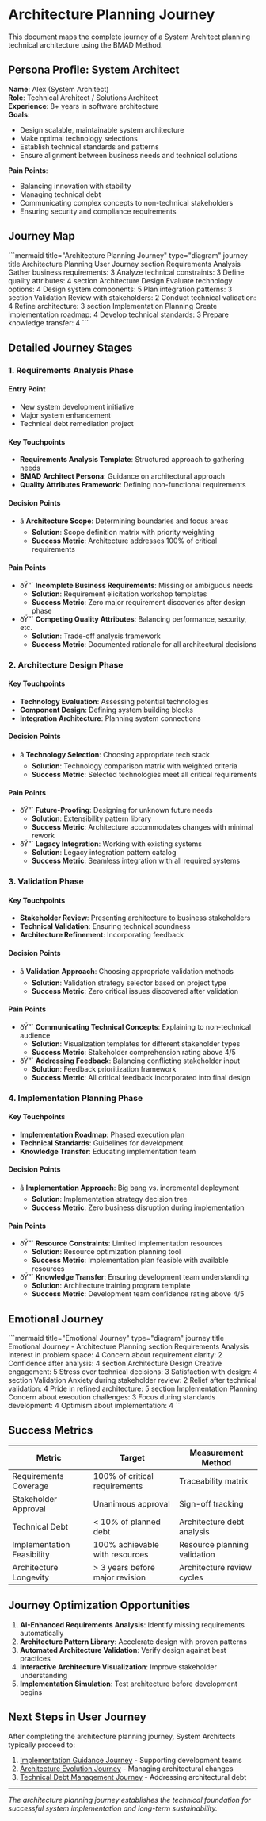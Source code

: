 ﻿# Architecture Planning Journey

This document maps the complete journey of a System Architect planning technical architecture using the BMAD Method.

## Persona Profile: System Architect

**Name**: Alex (System Architect)  
**Role**: Technical Architect / Solutions Architect  
**Experience**: 8+ years in software architecture  
**Goals**:
- Design scalable, maintainable system architecture
- Make optimal technology selections
- Establish technical standards and patterns
- Ensure alignment between business needs and technical solutions

**Pain Points**:
- Balancing innovation with stability
- Managing technical debt
- Communicating complex concepts to non-technical stakeholders
- Ensuring security and compliance requirements

## Journey Map

\```mermaid title="Architecture Planning Journey" type="diagram"
journey
    title Architecture Planning User Journey
    section Requirements Analysis
      Gather business requirements: 3
      Analyze technical constraints: 3
      Define quality attributes: 4
    section Architecture Design
      Evaluate technology options: 4
      Design system components: 5
      Plan integration patterns: 3
    section Validation
      Review with stakeholders: 2
      Conduct technical validation: 4
      Refine architecture: 3
    section Implementation Planning
      Create implementation roadmap: 4
      Develop technical standards: 3
      Prepare knowledge transfer: 4
\```

## Detailed Journey Stages

### 1. Requirements Analysis Phase

#### Entry Point
- New system development initiative
- Major system enhancement
- Technical debt remediation project

#### Key Touchpoints
- **Requirements Analysis Template**: Structured approach to gathering needs
- **BMAD Architect Persona**: Guidance on architectural approach
- **Quality Attributes Framework**: Defining non-functional requirements

#### Decision Points
- â­ **Architecture Scope**: Determining boundaries and focus areas
  - **Solution**: Scope definition matrix with priority weighting
  - **Success Metric**: Architecture addresses 100% of critical requirements

#### Pain Points
- ðŸ”´ **Incomplete Business Requirements**: Missing or ambiguous needs
  - **Solution**: Requirement elicitation workshop templates
  - **Success Metric**: Zero major requirement discoveries after design phase
- ðŸ”´ **Competing Quality Attributes**: Balancing performance, security, etc.
  - **Solution**: Trade-off analysis framework
  - **Success Metric**: Documented rationale for all architectural decisions

### 2. Architecture Design Phase

#### Key Touchpoints
- **Technology Evaluation**: Assessing potential technologies
- **Component Design**: Defining system building blocks
- **Integration Architecture**: Planning system connections

#### Decision Points
- â­ **Technology Selection**: Choosing appropriate tech stack
  - **Solution**: Technology comparison matrix with weighted criteria
  - **Success Metric**: Selected technologies meet all critical requirements

#### Pain Points
- ðŸ”´ **Future-Proofing**: Designing for unknown future needs
  - **Solution**: Extensibility pattern library
  - **Success Metric**: Architecture accommodates changes with minimal rework
- ðŸ”´ **Legacy Integration**: Working with existing systems
  - **Solution**: Legacy integration pattern catalog
  - **Success Metric**: Seamless integration with all required systems

### 3. Validation Phase

#### Key Touchpoints
- **Stakeholder Review**: Presenting architecture to business stakeholders
- **Technical Validation**: Ensuring technical soundness
- **Architecture Refinement**: Incorporating feedback

#### Decision Points
- â­ **Validation Approach**: Choosing appropriate validation methods
  - **Solution**: Validation strategy selector based on project type
  - **Success Metric**: Zero critical issues discovered after validation

#### Pain Points
- ðŸ”´ **Communicating Technical Concepts**: Explaining to non-technical audience
  - **Solution**: Visualization templates for different stakeholder types
  - **Success Metric**: Stakeholder comprehension rating above 4/5
- ðŸ”´ **Addressing Feedback**: Balancing conflicting stakeholder input
  - **Solution**: Feedback prioritization framework
  - **Success Metric**: All critical feedback incorporated into final design

### 4. Implementation Planning Phase

#### Key Touchpoints
- **Implementation Roadmap**: Phased execution plan
- **Technical Standards**: Guidelines for development
- **Knowledge Transfer**: Educating implementation team

#### Decision Points
- â­ **Implementation Approach**: Big bang vs. incremental deployment
  - **Solution**: Implementation strategy decision tree
  - **Success Metric**: Zero business disruption during implementation

#### Pain Points
- ðŸ”´ **Resource Constraints**: Limited implementation resources
  - **Solution**: Resource optimization planning tool
  - **Success Metric**: Implementation plan feasible with available resources
- ðŸ”´ **Knowledge Transfer**: Ensuring development team understanding
  - **Solution**: Architecture training program template
  - **Success Metric**: Development team confidence rating above 4/5

## Emotional Journey

\```mermaid title="Emotional Journey" type="diagram"
journey
    title Emotional Journey - Architecture Planning
    section Requirements Analysis
      Interest in problem space: 4
      Concern about requirement clarity: 2
      Confidence after analysis: 4
    section Architecture Design
      Creative engagement: 5
      Stress over technical decisions: 3
      Satisfaction with design: 4
    section Validation
      Anxiety during stakeholder review: 2
      Relief after technical validation: 4
      Pride in refined architecture: 5
    section Implementation Planning
      Concern about execution challenges: 3
      Focus during standards development: 4
      Optimism about implementation: 4
\```

## Success Metrics

| Metric | Target | Measurement Method |
|--------|--------|-------------------|
| Requirements Coverage | 100% of critical requirements | Traceability matrix |
| Stakeholder Approval | Unanimous approval | Sign-off tracking |
| Technical Debt | < 10% of planned debt | Architecture debt analysis |
| Implementation Feasibility | 100% achievable with resources | Resource planning validation |
| Architecture Longevity | > 3 years before major revision | Architecture review cycles |

## Journey Optimization Opportunities

1. **AI-Enhanced Requirements Analysis**: Identify missing requirements automatically
2. **Architecture Pattern Library**: Accelerate design with proven patterns
3. **Automated Architecture Validation**: Verify design against best practices
4. **Interactive Architecture Visualization**: Improve stakeholder understanding
5. **Implementation Simulation**: Test architecture before development begins

## Next Steps in User Journey

After completing the architecture planning journey, System Architects typically proceed to:

1. [Implementation Guidance Journey](implementation-guidance.md) - Supporting development teams
2. [Architecture Evolution Journey](architecture-evolution.md) - Managing architectural changes
3. [Technical Debt Management Journey](technical-debt-management.md) - Addressing architectural debt

---

*The architecture planning journey establishes the technical foundation for successful system implementation and long-term sustainability.*
